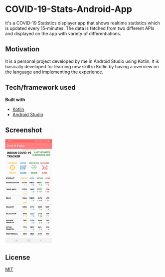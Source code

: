 # COVID-19-Stats-Android-App
It's a COVID-19 Statistics displayer app that shows realtime statistics which is updated every 15-minutes. The data is fetched from two different APIs and displayed on the app with variety of differentiations. 

## Motivation
It is a personal project developed by me in Android Studio using Kotlin. It is basically developed for learning new skill in Kotlin by having a overview on the language and implementing the experience.

## Tech/framework used

<b>Built with</b>
- [Kotlin](https://kotlinlang.org/)
- [Android Studio](https://developer.android.com/studio)

## Screenshot

<img src="ss.jpeg" width="150" >

## License
[MIT](https://choosealicense.com/licenses/mit/)
